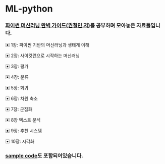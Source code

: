 # ML-python
### [파이썬 머신러닝 완벽 가이드(권철민 저)](https://www.aladin.co.kr/shop/wproduct.aspx?ItemId=292601583)를 공부하며 모아놓은 자료들입니다.

▣ 1장: 파이썬 기반의 머신러닝과 생태계 이해

▣ 2장: 사이킷런으로 시작하는 머신러닝

▣ 3장: 평가

▣ 4장: 분류

▣ 5장: 회귀

▣ 6장: 차원 축소

▣ 7장: 군집화

▣ 8장 텍스트 분석

▣ 9장: 추천 시스템

▣ 10장: 시각화



### [sample code](https://github.com/chulminkw/PerfectGuide)도 포함되어있습니다.
